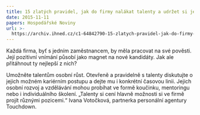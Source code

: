```yaml
---
title: 15 zlatých pravidel, jak do firmy nalákat talenty a udržet si je
date: 2015-11-11
papers: Hospodářské Noviny
url: >-
  https://archiv.ihned.cz/c1-64842790-15-zlatych-pravidel-jak-do-firmy-nalakat-talenty-a-udrzet-si-je
---
```

Každá firma, byť s jedním zaměstnancem, by měla pracovat na své pověsti. Její pozitivní vnímání působí jako magnet na nové kandidáty. Jak ale přitáhnout ty nejlepší z nich?

Umožněte talentům osobní růst. Otevřeně a pravidelně s talenty diskutujte o jejich možném kariérním postupu a dejte mu i konkrétní časovou linii. Jejich osobní rozvoj a vzdělávání mohou probíhat ve formě koučinku, mentoringu nebo i individuálního školení. „Talenty si cení hlavně možnosti si ve firmě projít různými pozicemi.“ Ivana Votočková, partnerka personální agentury Touchdown.
